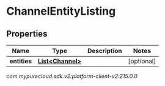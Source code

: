 # ChannelEntityListing


## Properties

| Name | Type | Description | Notes |
| ------------ | ------------- | ------------- | ------------- |
| **entities** | [**List&lt;Channel&gt;**](Channel) |  |  [optional] |




_com.mypurecloud.sdk.v2:platform-client-v2:215.0.0_
